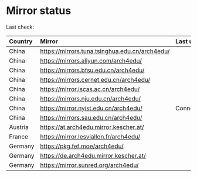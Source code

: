 <script src="./time.js"></script>
# Mirror status
Last check: <script type="text/javascript">localize(1701693264.2461913);</script>

|Country|Mirror|Last update|
|:------|:-----|:----------|
|China|https://mirrors.tuna.tsinghua.edu.cn/arch4edu/|<script type="text/javascript">localize(1701671752);</script>|
|China|https://mirrors.aliyun.com/arch4edu/|<script type="text/javascript">localize(1701671752);</script>|
|China|https://mirrors.bfsu.edu.cn/arch4edu/|<script type="text/javascript">localize(1701671752);</script>|
|China|https://mirrors.cernet.edu.cn/arch4edu/|<script type="text/javascript">localize(1701671752);</script>|
|China|https://mirror.iscas.ac.cn/arch4edu/|<script type="text/javascript">localize(1701671752);</script>|
|China|https://mirrors.nju.edu.cn/arch4edu/|<script type="text/javascript">localize(1701628135);</script>|
|China|https://mirror.nyist.edu.cn/arch4edu/|ConnectionError|
|China|https://mirrors.sau.edu.cn/arch4edu/|<script type="text/javascript">localize(1701671752);</script>|
|Austria|https://at.arch4edu.mirror.kescher.at/|<script type="text/javascript">localize(1701671752);</script>|
|France|https://mirror.lesviallon.fr/arch4edu/|<script type="text/javascript">localize(1701628135);</script>|
|Germany|https://pkg.fef.moe/arch4edu/|<script type="text/javascript">localize(1701671752);</script>|
|Germany|https://de.arch4edu.mirror.kescher.at/|<script type="text/javascript">localize(1701671752);</script>|
|Germany|https://mirror.sunred.org/arch4edu/|<script type="text/javascript">localize(1701671752);</script>|

<script src="./tablefilter/tablefilter.js"></script>
<script src="./table.js"></script>